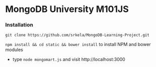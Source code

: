 # MongoDB University M101JS

### Installation

`git clone https://github.com/srkela/MongoDB-Learning-Project.git`

`npm install && cd static && bower install` to install NPM and bower modules 


* type `node mongomart.js` and visit http://localhost:3000
